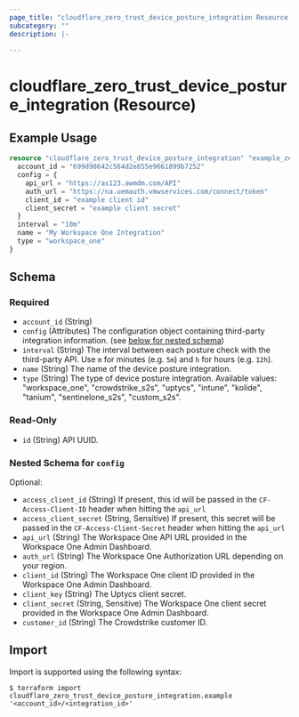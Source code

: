```yaml
---
page_title: "cloudflare_zero_trust_device_posture_integration Resource - Cloudflare"
subcategory: ""
description: |-
  
---
```


# cloudflare_zero_trust_device_posture_integration (Resource)



## Example Usage

```terraform
resource "cloudflare_zero_trust_device_posture_integration" "example_zero_trust_device_posture_integration" {
  account_id = "699d98642c564d2e855e9661899b7252"
  config = {
    api_url = "https://as123.awmdm.com/API"
    auth_url = "https://na.uemauth.vmwservices.com/connect/token"
    client_id = "example client id"
    client_secret = "example client secret"
  }
  interval = "10m"
  name = "My Workspace One Integration"
  type = "workspace_one"
}
```

<!-- schema generated by tfplugindocs -->
## Schema

### Required

- `account_id` (String)
- `config` (Attributes) The configuration object containing third-party integration information. (see [below for nested schema](#nestedatt--config))
- `interval` (String) The interval between each posture check with the third-party API. Use `m` for minutes (e.g. `5m`) and `h` for hours (e.g. `12h`).
- `name` (String) The name of the device posture integration.
- `type` (String) The type of device posture integration.
Available values: "workspace_one", "crowdstrike_s2s", "uptycs", "intune", "kolide", "tanium", "sentinelone_s2s", "custom_s2s".

### Read-Only

- `id` (String) API UUID.

<a id="nestedatt--config"></a>
### Nested Schema for `config`

Optional:

- `access_client_id` (String) If present, this id will be passed in the `CF-Access-Client-ID` header when hitting the `api_url`
- `access_client_secret` (String, Sensitive) If present, this secret will be passed in the `CF-Access-Client-Secret` header when hitting the `api_url`
- `api_url` (String) The Workspace One API URL provided in the Workspace One Admin Dashboard.
- `auth_url` (String) The Workspace One Authorization URL depending on your region.
- `client_id` (String) The Workspace One client ID provided in the Workspace One Admin Dashboard.
- `client_key` (String) The Uptycs client secret.
- `client_secret` (String, Sensitive) The Workspace One client secret provided in the Workspace One Admin Dashboard.
- `customer_id` (String) The Crowdstrike customer ID.

## Import

Import is supported using the following syntax:

```shell
$ terraform import cloudflare_zero_trust_device_posture_integration.example '<account_id>/<integration_id>'
```
